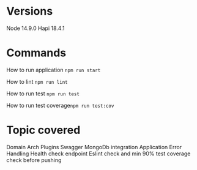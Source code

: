 
# Versions
Node 14.9.0
Hapi 18.4.1

# Commands
How to run application  `npm run start`

How to lint             `npm run lint`

How to run test         `npm run test`

How to run test coverage`npm run test:cov`

# Topic covered
Domain Arch
Plugins
Swagger
MongoDb integration
Application Error Handling
Health check endpoint
Eslint check and min 90% test coverage check before pushing